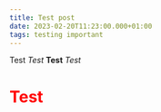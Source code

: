 ```yaml
---
title: Test post
date: 2023-02-20T11:23:00.000+01:00
tags: testing important
---
```


Test
_Test_
__Test__
*Test*
<h1>Test</h1>

<style>
	h1 {
		color: red;
		z-index: 100;
	}
</style>
